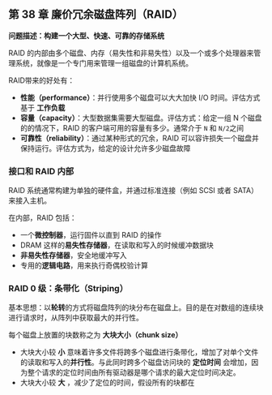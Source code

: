 ## 第 38 章 廉价冗余磁盘阵列（RAID）

**问题描述：构建一个大型、快速、可靠的存储系统**

RAID 的内部由多个磁盘、内存（易失性和非易失性）以及一个或多个处理器来管理系统，就像是一个专门用来管理一组磁盘的计算机系统。

RAID带来的好处有：

- **性能（performance）**：并行使用多个磁盘可以大大加快 I/O 时间。评估方式基于 **工作负载**
- **容量（capacity）**：大型数据集需要大型磁盘。评估方式：给定一组 N 个磁盘的的情况下，RAID 的客户端可用的容量有多少。通常介于 `N` 和 `N/2`之间
- **可靠性（reliability）**：通过某种形式的冗余，RAID 可以容许损失一个磁盘并保持运行。评估方式为，给定的设计允许多少磁盘故障

### 接口和 RAID 内部

RAID 系统通常构建为单独的硬件盒，并通过标准连接（例如 SCSI 或者 SATA）来接入主机。

在内部，RAID 包括：

- 一个**微控制器**，运行固件以直到 RAID 的操作
- DRAM 这样的**易失性存储器**，在读取和写入的时候缓冲数据块
- **非易失性存储器**，安全地缓冲写入
- 专用的**逻辑电路**，用来执行奇偶校验计算

### RAID 0 级：条带化（Striping）

基本思想：以**轮转**的方式将磁盘阵列的块分布在磁盘上。目的是在对数组的连续块进行请求时，从阵列中获取最大的并行性。

每个磁盘上放置的块数称之为 **大块大小（chunk size）**

- 大块大小较 **小** 意味着许多文件将跨多个磁盘进行条带化，增加了对单个文件的读取和写入的**并行性**。与此同时跨多个磁盘访问块的 **定位时间** 会增加，因为整个请求的定位时间由所有驱动器是哪个请求的最大定位时间决定。
- 大块大小较 **大** ，减少了定位的时间，假设所有的块都在
